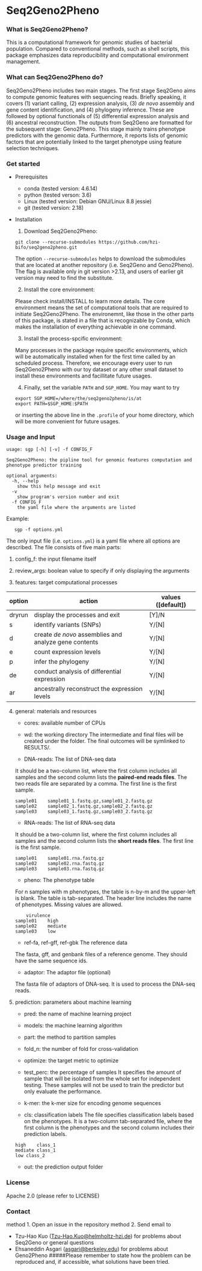 # Seq2Geno2Pheno

### What is Seq2Geno2Pheno?
This is a computational framework for genomic studies of bacterial population. Compared to conventional methods, such as shell scripts, this package emphasizes data reproducibility and computational environment management. 

### What can Seq2Geno2Pheno do?
Seq2Geno2Pheno includes two main stages. The first stage Seq2Geno aims to compute genomic features with sequencing reads. Briefly speaking, it covers (1) variant calling, (2) expression analysis, (3) _de novo_ assembly and gene content identification, and (4) phylogeny inference. These are followed by optional functionals of (5) differential expression analysis and (6) ancestral reconstruction. 
The outputs from Seq2Geno are formatted for the subsequent stage: Geno2Pheno. This stage mainly trains phenotype predictors with the genomic data. Furthermore, it reports lists of genomic factors that are potentially linked to the target phenotype using feature selection techniques.

### Get started
- Prerequisites

    - conda (tested version: 4.6.14)
    - python (tested verson: 3.6)
    - Linux (tested version: Debian GNU/Linux 8.8 jessie)
    - git (tested version: 2.18)

- Installation

    1. Download Seq2Geno2Pheno:

	`git clone --recurse-submodules https://github.com/hzi-bifo/seq2geno2pheno.git`

	The option `--recurse-submodules` helps to download the submodules that are located at another repository (i.e. Seq2Geno and Geno2Pheno). The flag is available only in git version >2.13, and users of earlier git version may need to find the substitute. 

    2. Install the core environment:

	Please check install/INSTALL to learn more details. 
	The core environment means the set of computational tools that are required to initiate Seq2Geno2Pheno. The environemnt, like those in the other parts of this package, is stated in a file that is recognizable by Conda, which makes the installation of everything achievable in one command. 

    3. Install the process-spcific environment:
	
	Many processes in the package require specific environments, which will be automatically installed when for the first time called by an scheduled process. Therefore, we encourage every user to run Seq2Geno2Pheno with our toy dataset or any other small dataset to install these environments and facillitate future usages.

    4. Finally, set the variable `PATH` and `SGP_HOME`. You may want to try

	```
	export SGP_HOME=/where/the/seq2geno2pheno/is/at
	export PATH=$SGP_HOME:$PATH
	```

	or inserting the above line in the `.profile` of your home directory, which will be more convenient for future usages.

### Usage and Input

```
usage: sgp [-h] [-v] -f CONFIG_F

Seq2Geno2Pheno: the pipline tool for genomic features computation and phenotype predictor training

optional arguments:
  -h, --help
    show this help message and exit
  -v
    show program's version number and exit
  -f CONFIG_F
    the yaml file where the arguments are listed
```

Example:
```
   sgp -f options.yml
```

The only input file (i.e. `options.yml`) is a yaml file where all options are described. The file consists of five main parts:

1. config_f: the input filename itself

2. review_args: boolean value to specify if only displaying the arguments

3. features: target computational processes

| option | action | values ([default])|
| --- | --- | --- |
| dryrun | display the processes and exit | [Y]/N |
| s | identify variants (SNPs) | Y/[N] |
| d | create _de novo_ assemblies and analyze gene contents | Y/[N] |
| e | count expression levels | Y/[N] |
| p | infer the phylogeny | Y/[N] |
| de | conduct analysis of differential expression | Y/[N] |
| ar | ancestrally reconstruct the expression levels | Y/[N] |

4. general: materials and resources

    - cores: available number of CPUs 

    - wd: the working directory
    The intermediate and final files will be created under the folder. The final outcomes will be symlinked to RESULTS/.

    - DNA-reads: The list of DNA-seq data 

    It should be a two-column list, where the first column includes all samples and the second column lists the __paired-end reads files__. The two reads file are separated by a comma. The first line is the first sample.
    ```
    sample01	sample01_1.fastq.gz,sample01_2.fastq.gz
    sample02	sample02_1.fastq.gz,sample02_2.fastq.gz
    sample03	sample03_1.fastq.gz,sample03_2.fastq.gz
    ```

    - RNA-reads: The list of RNA-seq data

    It should be a two-column list, where the first column includes all samples and the second column lists the __short reads files__. The first line is the first sample.
    ```
    sample01	sample01.rna.fastq.gz
    sample02	sample02.rna.fastq.gz
    sample03	sample03.rna.fastq.gz
    ```

    - pheno: The phenotype table

    For n samples with m phenotypes, the table is n-by-m and the upper-left is blank. The table is tab-separated. The header line includes the name of phenotypes. Missing values are allowed.
    ```
	    virulence
    sample01	high
    sample02	mediate
    sample03	low
    ```

    - ref-fa, ref-gff, ref-gbk	The reference data

    The fasta, gff, and genbank files of a reference genome. They should have the same sequence ids. 

    - adaptor: The adaptor file (optional)

    The fasta file of adaptors of DNA-seq. It is used to process the DNA-seq reads. 

5. prediction: parameters about machine learning

    - pred: the name of machine learning project

    - models: the machine learning algorithm

    - part: the method to partition samples

    - fold_n: the number of fold for cross-validation

    - optimize: the target metric to optimize

    - test_perc: the percentage of samples 
    It specifies the amount of sample that will be isolated from the whole set for independent testing. These samples will not be used to train the predictor but only evaluate the performance. 

    - k-mer: the k-mer size for encoding genome sequences

    - cls: classification labels
    The file specifies classification labels based on the phenotypes. It is a two-column tab-separated file, where the first column is the phenotypes and the second column includes their prediction labels. 
    ```
    high	class_1
    mediate	class_1
    low	class_2
    ```

    - out: the prediction output folder

### License
Apache 2.0 (please refer to LICENSE)

### Contact
method 1. Open an issue in the repository
method 2. Send email to 
- Tzu-Hao Kuo (Tzu-Hao.Kuo@helmholtz-hzi.de) for problems about Seq2Geno or general questions
- Ehsaneddin Asgari (asgari@berkeley.edu) for problems about Geno2Pheno
#####Please remember to state how the problem can be reproduced and, if accessible, what solutions have been tried. 
